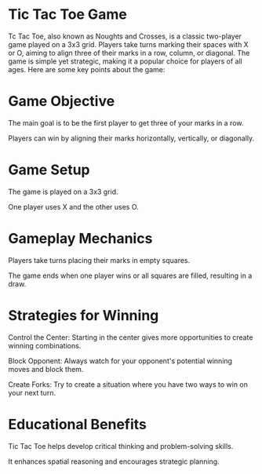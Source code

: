 # Tic Tac Toe Game
Tc Tac Toe, also known as Noughts and Crosses, is a classic two-player game played on a 3x3 grid. Players take turns marking their spaces with X or O, aiming to align three of their marks in a row, column, or diagonal. The game is simple yet strategic, making it a popular choice for players of all ages. Here are some key points about the game:

# Game Objective

The main goal is to be the first player to get three of your marks in a row.

Players can win by aligning their marks horizontally, vertically, or diagonally.

# Game Setup

The game is played on a 3x3 grid.

One player uses X and the other uses O.

# Gameplay Mechanics

Players take turns placing their marks in empty squares.

The game ends when one player wins or all squares are filled, resulting in a draw.

# Strategies for Winning

Control the Center: Starting in the center gives more opportunities to create winning combinations.

Block Opponent: Always watch for your opponent's potential winning moves and block them.

Create Forks: Try to create a situation where you have two ways to win on your next turn.

# Educational Benefits

Tic Tac Toe helps develop critical thinking and problem-solving skills.

It enhances spatial reasoning and encourages strategic planning.
